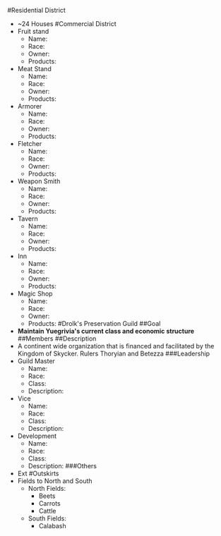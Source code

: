 #Residential District
  * ~24 Houses
#Commercial District
  * Fruit stand
    - Name:
    - Race:
    - Owner:
    - Products:
  * Meat Stand
    - Name:
    - Race:
    - Owner:
    - Products:
  * Armorer
    - Name:
    - Race:
    - Owner:
    - Products:
  * Fletcher
    - Name:
    - Race:
    - Owner:
    - Products:
  * Weapon Smith
    - Name:
    - Race:
    - Owner:
    - Products:
  * Tavern
    - Name:
    - Race:
    - Owner:
    - Products:
  * Inn
    - Name:
    - Race:
    - Owner:
    - Products:
  * Magic Shop
    - Name:
    - Race:
    - Owner:
    - Products:
#Drolk's Preservation Guild
##Goal
  * __Maintain Yuegrivia's current class and economic structure__
##Members
##Description
  * A continent wide organization that is financed and facilitated by the Kingdom of Skycker. Rulers Thoryian and Betezza
###Leadership
  * Guild Master
    - Name:
    - Race:
    - Class:
    - Description:
  * Vice
    - Name:
    - Race:
    - Class:
    - Description:
  * Development
    - Name:
    - Race:
    - Class:
    - Description:
###Others
   * Ext
#Outskirts
  * Fields to North and South
    - North Fields:
      - Beets
      - Carrots
      - Cattle
    - South Fields:
      - Calabash
